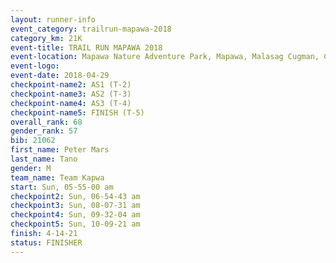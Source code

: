 ```yaml
---
layout: runner-info 
event_category: trailrun-mapawa-2018 
category_km: 21K 
event-title: TRAIL RUN MAPAWA 2018 
event-location: Mapawa Nature Adventure Park, Mapawa, Malasag Cugman, Cagayan de Oro Philippines 
event-logo: 
event-date: 2018-04-29 
checkpoint-name2: AS1 (T-2) 
checkpoint-name3: AS2 (T-3) 
checkpoint-name4: AS3 (T-4) 
checkpoint-name5: FINISH (T-5) 
overall_rank: 68
gender_rank: 57
bib: 21062
first_name: Peter Mars
last_name: Tano
gender: M
team_name: Team Kapwa
start: Sun, 05-55-00 am
checkpoint2: Sun, 06-54-43 am
checkpoint3: Sun, 08-07-31 am
checkpoint4: Sun, 09-32-04 am
checkpoint5: Sun, 10-09-21 am
finish: 4-14-21
status: FINISHER
---
```

